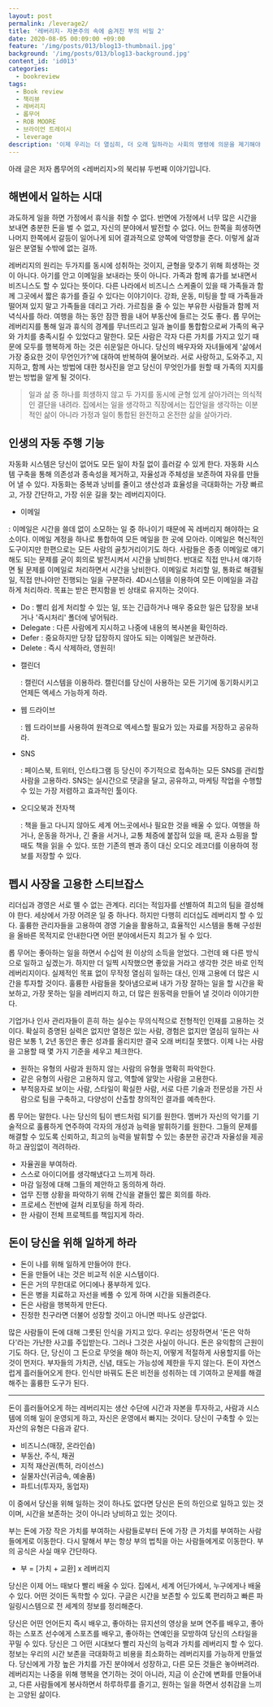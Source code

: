 ```yaml
---
layout: post
permalink: /leverage2/
title: '레버리지- 자본주의 속에 숨겨진 부의 비밀 2'
date: 2020-08-05 00:09:00 +09:00
feature: '/img/posts/013/blog13-thumbnail.jpg'
background: '/img/posts/013/blog13-background.jpg'
content_id: 'id013'
categories:
  - bookreview
tags:
  - Book review
  - 책리뷰
  - 레버리지
  - 롭무어
  - ROB MOORE
  - 브라이언 트레이시
  - leverage
description: '이제 우리는 더 열심히, 더 오래 일하라는 사회의 명령에 의문을 제기해야 한다. 이 책은 남들과 다른 삶을 살아가려는 사람들을 위한 것이다. 변화를 만들고 싶은 사람들, 자신이 믿는 것을 끝까지 밀고 나갈 용기를 가진 사람들, 기꺼이 위험을 감수하는 사람들을 위한 책이다.'
---
```


아래 글은 저자 롭무어의 <레버리지>의 북리뷰 두번째 이야기입니다. 



## 해변에서 일하는 시대



과도하게 일을 하면 가정에서 휴식을 취할 수 없다. 반면에 가정에서 너무 많은 시간을 보내면 충분한 돈을 벌 수 없고, 자신의 분야에서 발전할 수 없다. 어느 한쪽을 희생하면 나머지 한쪽에서 갈등이 일어나게 되어 결과적으로 양쪽에 악영향을 준다. 이렇게 삶과 일은 분열될 수밖에 없는 걸까. 

레버리지의 원리는 두가지를 동시에 성취하는 것이지, 균형을 맞추기 위해 희생하는 것이 아니다. 아기를 안고 이메일을 보내라는 뜻이 아니다. 가족과 함께 휴가를 보내면서 비즈니스도 할 수 있다는 뜻이다. 다른 나라에서 비즈니스 스케줄이 있을 때 가족들과 함께 그곳에서 짧은 휴가를 즐길 수 있다는 이야기이다. 강좌, 운동, 미팅을 할 때 가족들과 떨어져 있지 말고 가족들을 데리고 가라. 가르침을 줄 수 있는 부유한 사람들과 함께 저녁식사를 하라. 여행을 하는 동안 잠깐 짬을 내어 부동산에 들르는 것도 좋다. 롭 무어는 레버리지를 통해 일과 휴식의 경계를 무너뜨리고 일과 놀이를 통합함으로써 가족의 욕구와 가치를 충족시킬 수 있었다고 말한다. 모든 사람은 각자 다른 가치를 가지고 있기 때문에 모두를 행복하게 하는 것은 쉬운일은 아니다. 당신의 배우자와 자녀들에게 '삶에서 가장 중요한 것이 무언인가?'에 대하여 반복하여 물어보라. 서로 사랑하고, 도와주고, 지지하고, 함께 사는 방법에 대한 청사진을 얻고 당신이 무엇인가를 원할 때 가족의 지지를 받는 방법을 알게 될 것이다. 



> 일과 삶 중 하나를 희생하지 않고 두 가지를 동시에 균형 있게 살아가려는 의식적인 결단을 내려라. 집에서는 일을 생각하고 직장에서는 집안일을 생각하는 이분적인 삶이 아니라 가정과 일이 통합된 완전하고 온전한 삶을 살아가라. 





## 인생의 자동 주행 기능



자동화 시스템은 당신이 없어도 모든 일이 차질 없이 흘러갈 수 있게 한다. 자동화 시스템 구축을 통해 의존성과 종속성을 제거하고, 자율성과 주체성을 보존하여 자유를 만들어 낼 수 있다. 자동화는 중복과 낭비를 줄이고 생산성과 효율성을 극대화하는 가장 빠르고, 가장 간단하고, 가장 쉬운 길을 찾는 레버리지이다. 



*  이메일

  : 이메일은 시간을 쓸데 없이 소모하는 일 중 하나이기 때문에 꼭 레버리지 해야하는 요소이다. 이메일 계정을 하나로 통합하여 모든 메일을 한 곳에 모아라. 이메일은 혁신적인 도구이지만 한편으로는 모든 사람의 골칫거리이기도 하다. 사람들은 종종 이메일로 얘기해도 되는 문제를 굳이 회의로 발전시켜서 시간을 낭비한다. 반대로 직접 만나서 얘기하면 될 문제를 이메일로 처리하면서 시간을 낭비한다. 이메일로 처리할 일, 통화로 해결될 일, 직접 만나야만 진행되는 일을 구분하라. 4D시스템을 이용하여 모든 이메일을 과감하게 처리하라. 목표는 받은 편지함을 빈 상태로 유지하는 것이다. 

  - Do : 빨리 쉽게 처리할 수 있는 일, 또는 긴급하거나 매우 중요한 일은 답장을 보내거나 '즉시처리' 폴더에 넣어둬라.
  - Delegate : 다른 사람에게 지시하고 나중에 내용의 복사본을 확인하라.
  - Defer : 중요하지만 당장 답장하지 않아도 되는 이메일은 보관하라.
  - Delete : 즉시 삭제하라, 영원히!

* 캘린더

  : 캘린더 시스템을 이용하라. 캘린더를 당신이 사용하는 모든 기기에 동기화시키고 언제든 엑세스 가능하게 하라. 

* 웹 드라이브

  : 웹 드라이브를 사용하여 원격으로 엑세스할 필요가 있는 자료를 저장하고 공유하라.

* SNS

  : 페이스북, 트위터, 인스타그램 등 당신이 주기적으로 접속하는 모든 SNS를 관리할 사람을 고용하라. SNS는 실시간으로 댓글을 달고, 공유하고, 마케팅 작업을 수행할 수 있는 가장 저렴하고 효과적인 툴이다. 

* 오디오북과 전자책

  : 책을 들고 다니지 않아도 세계 어느곳에서나 필요한 것을 배울 수 있다. 여행을 하거나, 운동을 하거나, 긴 줄을 서거나, 교통 체증에 붙잡혀 있을 때, 혼자 쇼핑을 할 때도 책을 읽을 수 있다. 또한 기존의 펜과 종이 대신 오디오 레코더를 이용하여 정보를 저장할 수 있다. 





 ## 펩시 사장을 고용한 스티브잡스

리더십과 경영은 서로 뗄 수 없는 관계다. 리더는 적임자를 선별하여 최고의 팀을 결성해야 한다. 세상에서 가장 어려운 일 중 하나다. 하지만 다행히 리더십도 레버리지 할 수 있다. 훌륭한 관리자들을 고용하여 경영 기술을 활용하고, 효율적인 시스템을 통해 구성원을 올바른 목적지로 안내한다면 어떤 분야에서든지 최고가 될 수 있다. 

롭 무어는 좋아하는 일을 하면서 수십억 원 이상의 소득을 얻었다. 그런데 왜 다른 방식으로 일하고 싶겠는가. 하지만 더 일찍 시작했으면 좋았을 거라고 생각한 것은 바로 인적 레버리지이다. 실제적인 목표 없이 무작정 열심히 일하는 대신, 인재 고용에 더 많은 시간을 투자할 것이다. 훌륭한 사람들을 찾아냄으로써 내가 가장 잘하는 일을 할 시간을 확보하고, 가장 못하는 일을 레버리지 하고, 더 많은 원동력을 만들어 낼 것이라 이야기한다. 

기업가나 인사 관리자들이 흔히 하는 실수는 무의식적으로 전형적인 인재를 고용하는 것이다. 확실히 증명된 실력은 없지만 열정은 있는 사람, 경험은 없지만 열심히 일하는 사람은 보통 1, 2년 동안은 좋은 성과를 올리지만 결국 오래 버티질 못했다. 이제 나는 사람을 고용할 때 몇 가지 기준을 세우고 체크한다.

* 원하는 유형의 사람과 원하지 않는 사람의 유형을 명확히 파악한다.
* 같은 유형의 사람은 고용하지 않고, 역할에 알맞는 사람을 고용한다.
* 부적응자로 보이는 사람, 스타일이 확실한 사람, 서로 다른 기술과 전문성을 가진 사람으로 팀을 구축하고, 다양성이 산출할 창의적인 결과를 예측한다. 

롭 무어는 말한다. 나는 당신의 팀이 밴드처럼 되기를 원한다. 멤버가 자신의 악기를 기술적으로 훌륭하게 연주하여 각자의 개성과 능력을 발휘하기를 원한다. 그들의 문제를 해결할 수 있도록 신뢰하고, 최고의 능력을 발휘할 수 있는 충분한 공간과 자율성을 제공하고 끊임없이 격려하라. 



* 자율권을 부여하라.
* 스스로 아이디어를 생각해냈다고 느끼게 하라.
* 마감 일정에 대해 그들의 제안하고 동의하게 하라.
* 업무 진행 상황을 파악하기 위해 간식을 곁들인 짧은 회의를 하라.
* 프로세스 전반에 걸쳐 리포팅을 하게 하라.
* 한 사람이 전체 프로젝트를 책임지게 하라. 



## 돈이 당신을 위해 일하게 하라

* 돈이 나를 위해 일하게 만들어야 한다. 
* 돈을 만들어 내는 것은 비교적 쉬운 시스템이다.
* 돈은 거의 무한대로 어디에나 풍부하게 있다.
* 돈은 병을 치료하고 자선을 베풀 수 있게 하며 시간을 되돌려준다.
* 돈은 사람을 행복하게 만든다.
* 진정한 친구라면 더불어 성장할 것이고 아니면 떠나도 상관없다.

많은 사람들이 돈에 대해 그릇된 인식을 가지고 있다. 우리는 성장하면서 '돈은 악하다'라는 가난한 사고를 주입받는다. 그러나 그것은 사실이 아니다. 돈은 유익함의 근원이기도 하다. 단, 당신이 그 돈으로 무엇을 해야 하는지, 어떻게 적절하게 사용할지를 아는 것이 먼저다. 부자들의 가치관, 신념, 태도는 가능성에 제한을 두지 않는다. 돈이 자연스럽게 흘러들어오게 한다. 인식만 바꿔도 돈은 비전을 성취하는 데 기여하고 문제를 해결해주는 훌륭한 도구가 된다.



---

돈이 흘러들어오게 하는 레버리지는 생산 수단에 시간과 자본을 투자하고, 사람과 시스템에 의해 일이 운영되게 하고, 자신은 운영에서 빠지는 것이다. 당신이 구축할 수 있는 자산의 유형은 다음과 같다. 

* 비즈니스(매장, 온라인숍)
* 부동산, 주식, 채권
* 지적 재산권(특허, 라이선스)
* 실물자산(귀금속, 예술품)
* 파트너(투자자, 동업자)

이 중에서 당신을 위해 일하는 것이 하나도 없다면 당신은 돈의 하인으로 일하고 있는 것이며, 시간을 보존하는 것이 아니라 낭비하고 있는 것이다. 



부는 돈에 가장 작은 가치를 부여하는 사람들로부터 돈에 가장 큰 가치를 부여하는 사람들에게로 이동한다. 다시 말해서 부는 항상 부의 법칙을 아는 사람들에게로 이동한다. 부의 공식은 사실 매우 간단하다. 



* 부 = [가치 + 교환] x 레버리지 



 당신은 이제 어느 때보다 빨리 배울 수 있다. 집에서, 세계 어딘가에서, 누구에게나 배울 수 있다. 어떤 것이든 독학할 수 있다. 구글은 시간을 보존할 수 있도록 편리하고 빠른 파일링시스템으로 전 세계의 정보를 정리해준다.

 당신은 어떤 언어든지 즉시 배우고, 좋아하는 뮤지션의 영상을 보며 연주를 배우고, 좋아하는 스포츠 선수에게 스포츠를 배우고, 좋아하는 연예인을 모방하여 당신의 스타일을 꾸밀 수 있다. 당신은 그 어떤 시대보다 빨리 자신의 능력과 가치를 레버리지 할 수 있다. 정보는 우리의 시간 보존을 극대화하고 비용을 최소화하는 레버리지를 가능하게 만들었다. 당신에게 가장 높은 가치를 가진 분야에서 성장하고, 다른 모든 것들은 놓아버려라. 레버리지는 나중을 위해 행복을 연기하는 것이 아니라, 지금 이 순간에 변화를 만들어내고, 다른 사람들에게 봉사하면서 하루하루를 즐기고, 원하는 일을 하면서 성취감을 느끼는 고양된 삶이다.  